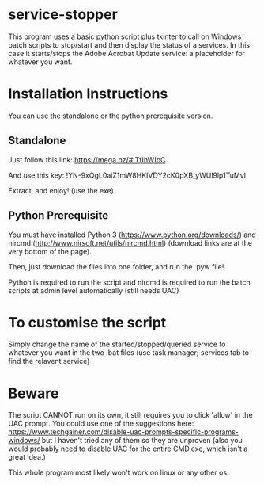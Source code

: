 # service-stopper
This program uses a basic python script plus tkinter to call on Windows batch scripts to stop/start and then display the status of a services. In this case it starts/stops the Adobe Acrobat Update service: a placeholder for whatever you want. 
# Installation Instructions
You can use the standalone or the python prerequisite version.
## Standalone
Just follow this link: https://mega.nz/#!TfIhWIbC

And use this key: !YN-9xQgL0aiZ1mW8HKIVDY2cK0pXB_yWUl9lp1TuMvI

Extract, and enjoy! (use the exe)
## Python Prerequisite
You must have installed Python 3 (https://www.python.org/downloads/) and nircmd (http://www.nirsoft.net/utils/nircmd.html) (download links are at the very bottom of the page).

Then, just download the files into one folder, and run the .pyw file!

Python is required to run the script and nircmd is required to run the batch scripts at admin level automatically (still needs UAC)
# To customise the script
Simply change the name of the started/stopped/queried service to whatever you want in the two .bat files (use task manager; services tab to find the relavent service)
# Beware
The script CANNOT run on its own, it still requires you to click 'allow' in the UAC prompt. You could use one of the suggestions here: https://www.techgainer.com/disable-uac-prompts-specific-programs-windows/   but I haven't tried any of them so they are unproven (also you would probably need to disable UAC for the entire CMD.exe, which isn't a great idea.)

This whole program most likely won't work on linux or any other os.
